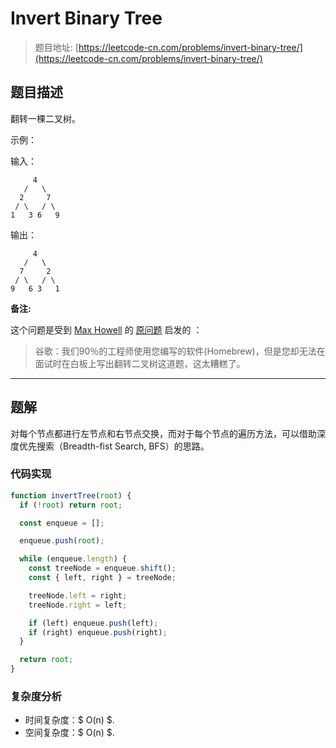 # Invert Binary Tree

> 题目地址: [https://leetcode-cn.com/problems/invert-binary-tree/](https://leetcode-cn.com/problems/invert-binary-tree/)

## 题目描述

翻转一棵二叉树。

示例：

输入：

```
     4
   /   \
  2     7
 / \   / \
1   3 6   9
```

输出：

```
     4
   /   \
  7     2
 / \   / \
9   6 3   1
```

**备注:**

这个问题是受到 [Max Howell](https://twitter.com/mxcl) 的 [原问题](https://twitter.com/mxcl/status/608682016205344768) 启发的 ：

> 谷歌：我们90％的工程师使用您编写的软件(Homebrew)，但是您却无法在面试时在白板上写出翻转二叉树这道题，这太糟糕了。

------

## 题解

对每个节点都进行左节点和右节点交换，而对于每个节点的遍历方法，可以借助深度优先搜索（Breadth-fist Search, BFS）的思路。

### 代码实现

```js
function invertTree(root) {
  if (!root) return root;

  const enqueue = [];

  enqueue.push(root);

  while (enqueue.length) {
    const treeNode = enqueue.shift();
    const { left, right } = treeNode;

    treeNode.left = right;
    treeNode.right = left;

    if (left) enqueue.push(left);
    if (right) enqueue.push(right);
  }

  return root;
}
```

### 复杂度分析

* 时间复杂度：$ O(n) $.
* 空间复杂度：$ O(n) $.
